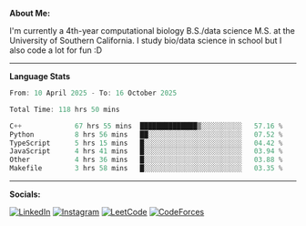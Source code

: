 **About Me:**

I'm currently a 4th-year computational biology B.S./data science M.S. at the University of Southern California. I study bio/data science in school but I also code a lot for fun :D

-------

**Language Stats**

<!--START_SECTION:waka-->

```c++
From: 10 April 2025 - To: 16 October 2025

Total Time: 118 hrs 50 mins

C++             67 hrs 55 mins  ██████████████▒░░░░░░░░░░   57.16 %
Python          8 hrs 56 mins   ██░░░░░░░░░░░░░░░░░░░░░░░   07.52 %
TypeScript      5 hrs 15 mins   █░░░░░░░░░░░░░░░░░░░░░░░░   04.42 %
JavaScript      4 hrs 41 mins   █░░░░░░░░░░░░░░░░░░░░░░░░   03.94 %
Other           4 hrs 36 mins   █░░░░░░░░░░░░░░░░░░░░░░░░   03.88 %
Makefile        3 hrs 58 mins   █░░░░░░░░░░░░░░░░░░░░░░░░   03.35 %
```

<!--END_SECTION:waka-->

-------

**Socials:**

[![LinkedIn](https://img.shields.io/badge/LinkedIn-0077B5?style=for-the-badge&logo=linkedin&logoColor=white)](https://www.linkedin.com/in/alxyzhang/)
[![Instagram](https://img.shields.io/badge/Instagram-E4405F?style=for-the-badge&logo=instagram&logoColor=white)](https://www.instagram.com/zhanga.virus/)
[![LeetCode](https://img.shields.io/badge/-LeetCode-FFA116?style=for-the-badge&logo=LeetCode&logoColor=black)](https://leetcode.com/cppshooter/)
[![CodeForces](https://img.shields.io/badge/Codeforces-445f9d?style=for-the-badge&logo=Codeforces&logoColor=white)](https://codeforces.com/profile/alyzha)